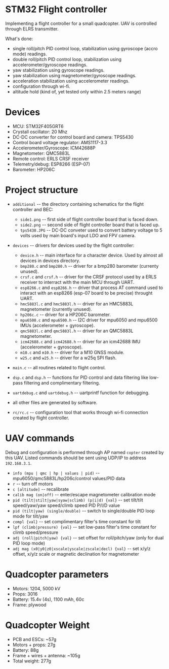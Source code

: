STM32 Flight controller
=========================

Implementing a flight controller for a small quadcopter. UAV is
controlled through ELRS transmitter.

What's done:
* single roll/pitch PID control loop, stabilization using gyroscope
(accro mode) readings.
* double roll/pitch PID control loop, stabilization using
accelerometer/gyroscope readings.
* yaw stabilization using gyroscope readings.
* yaw stabilization using magnetometer/gyroscope readings.
* acceleration stabilization using accelerometer readings.
* configuration through wi-fi.
* altitude hold (kind of, yet tested only within 2.5 meters range)

Devices
=======
 * MCU: STM32F405GRT6
 * Crystall oscillator: 20 Mhz
 * DC-DC converter for control board and camera: TPS5430
 * Control board voltage regulator: AMS1117-3.3
 * Accelerometer/Gyroscope: ICM42688P
 * Magnetometer: QMC5883L
 * Remote control: ERLS CRSF receiver
 * Telemetry/debug: ESP8266 (ESP-07)
 * Barometer: HP206C

Project structure
=========
* `additional` -- the directory containing schematics for the flight
controller and BEC:
    * `side1.png` -- first side of flight controller board that is
faced down.
    * `side2.png` -- second side of flight controller board that is
faced up.
    * `tps5430.JPG` -- DC-DC conveter used to convert battery voltage to
5 volts used by main board's input LDO and FPV camera.
* `devices` -- drivers for devices used by the flight controller:
    * `device.h` -- main interface for a character device. Used by almost
all devices in devices directory.
    * `bmp280.c` and `bmp280.h` -- driver for a bmp280 barometer
(currenty unused).
    * `crsf.c` and `crsf.h` -- driver for the CRSF protocol used by a
ERLS receiver to interract with the main MCU through UART.
    * `esp8266.c` and `esp8266.h` -- driver that process AT command used
to interact with an esp8266 (esp-07 board to be precise) throught UART.
    * `hmc5883l.c` and `hmc5883l.h` -- driver for an HMC5883L
magnetometer (currently unused).
    * `hp206c.c` -- driver for a HP206C barometer.
    * `mpu6500.c` and `mpu6500.h` -- I2C driver for mpu6050 and mpu6500
IMUs (accelerometer + gyroscope).
    * `qmc5883l.c` and `qmc5883l.h` -- driver for an QMC5883L
magnetometer.
    * `icm42688.c` and `icm42688.h` -- driver for an icm42688
IMU (accelerometer + gyroscope).
    * `m10.c` and `m10.h` -- driver for a M10 GNSS module.
    * `w25.c` and `w25.h` -- driver for a w25q SPI flash.

* `main.c` -- all routines related to flight control.
* `dsp.c` and `dsp.h` -- functions for PID control and data filtering
like low-pass filtering and complimentary filtering.
* `uartdebug.c` and `uartdebug.h` -- uartprintf function for debugging.
* all other files are generated by software.
* `rc/rc.c` -- configuration tool that works through wi-fi connection
created by flight controller.

UAV commands
=============

Debug and configuration is performed through AP named `copter` created
by this UAV. Listed commands should be sent using UDP/IP to address
`192.168.3.1`.

 * `info (mpu | qmc | hp | values | pid)` -- mpu6050/qmc5883L/hp206c/control
values/PID data
 * `r` -- turn off motors
 * `c [altitude]` -- recalibrate
 * `calib mag (on|off)` -- enter/escape magnetometer calibration mode
 * `pid (tilt|stilt|yaw|syaw|sclimb) (p|i|d) {val}` -- set tilt/tilt
speed/yaw/yaw speed/climb speed PID P/I/D value
 * `pid (tilt|yaw) (single/double)` -- switch to single/double PID loop
mode for tilt/yaw
 * `compl {val}` -- set complimentary filter's time constant for tilt
 * `lpf (climb|pressure) {val}` -- set low-pass filter's time constant
for climb speed/pressure
 * `adj (roll|pitch|yaw) {val}` -- set offset for roll/pitch/yaw
(only for dual PID loop mode)
 * `adj mag (x0|y0|z0|xscale|yscale|zscale|decl) {val}` -- set x/y/z
offset, x/y/z scale or magnetic declination for magnetometer 

Quadcopter parameters
==========
 * Motors: 1204, 5000 kV
 * Props: 3016
 * Battery: 15.4v (4s), 1100 mAh, 60c
 * Frame: plywood

Quadcopter Weight
======
 * PCB and ESCs: ~57g
 * Motors + props: 27g
 * Battery: 88g
 * Frame + wires + antenna: ~105g
 * Total weight: 277g 

